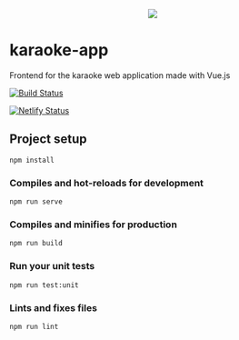<p align="center">
  <img src="https://user-images.githubusercontent.com/8562128/68556733-be411180-0433-11ea-878c-68729e3b96d5.png">
</p>

# karaoke-app

Frontend for the karaoke web application made with Vue.js

[![Build Status](https://travis-ci.com/karaoke-app/frontend.svg?branch=dev)](https://travis-ci.com/karaoke-app/frontend)

[![Netlify Status](https://api.netlify.com/api/v1/badges/f9a23479-e5f1-4fae-8f9c-efc41f795370/deploy-status)](https://app.netlify.com/sites/karaoke-app/deploys)


## Project setup
```
npm install
```

### Compiles and hot-reloads for development
```
npm run serve
```

### Compiles and minifies for production
```
npm run build
```

### Run your unit tests
```
npm run test:unit
```

### Lints and fixes files
```
npm run lint
```
